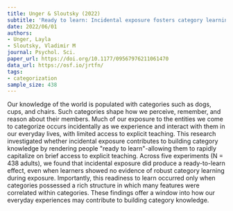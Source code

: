 ```yaml
---
title: Unger & Sloutsky (2022)
subtitle: 'Ready to learn: Incidental exposure fosters category learning'
date: 2022/06/01
authors:
- Unger, Layla
- Sloutsky, Vladimir M
journal: Psychol. Sci.
paper_url: https://doi.org/10.1177/09567976211061470
data_url: https://osf.io/jrtfn/
tags:
- categorization
sample_size: 438
---
```


Our knowledge of the world is populated with categories such as dogs, cups, and chairs. Such categories shape how we perceive, remember, and reason about their members. Much of our exposure to the entities we come to categorize occurs incidentally as we experience and interact with them in our everyday lives, with limited access to explicit teaching. This research investigated whether incidental exposure contributes to building category knowledge by rendering people "ready to learn"-allowing them to rapidly capitalize on brief access to explicit teaching. Across five experiments (N = 438 adults), we found that incidental exposure did produce a ready-to-learn effect, even when learners showed no evidence of robust category learning during exposure. Importantly, this readiness to learn occurred only when categories possessed a rich structure in which many features were correlated within categories. These findings offer a window into how our everyday experiences may contribute to building category knowledge.

